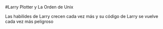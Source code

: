 #Larry Plotter y La Orden de Unix


Las habilides de Larry crecen cada vez más y su código de Larry se vuelve cada vez más peligroso 
